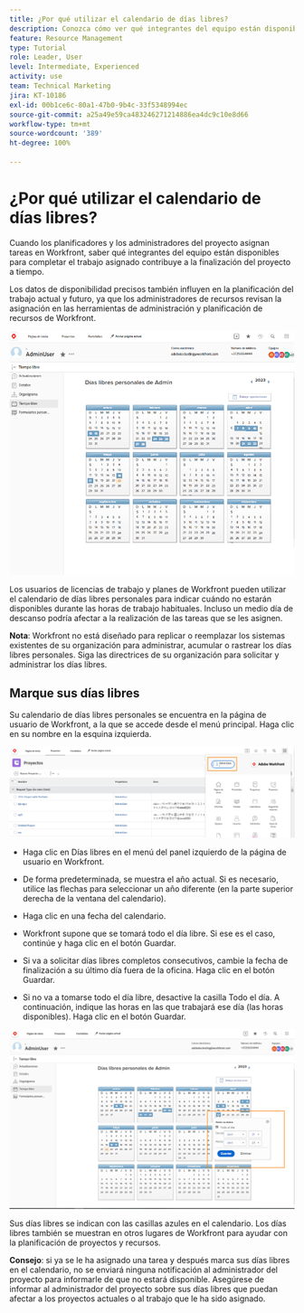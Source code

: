 ```yaml
---
title: ¿Por qué utilizar el calendario de días libres?
description: Conozca cómo ver qué integrantes del equipo están disponibles para completar el trabajo asignado y quiénes no.
feature: Resource Management
type: Tutorial
role: Leader, User
level: Intermediate, Experienced
activity: use
team: Technical Marketing
jira: KT-10186
exl-id: 00b1ce6c-80a1-47b0-9b4c-33f5348994ec
source-git-commit: a25a49e59ca483246271214886ea4dc9c10e8d66
workflow-type: tm+mt
source-wordcount: '389'
ht-degree: 100%

---
```


# ¿Por qué utilizar el calendario de días libres?

Cuando los planificadores y los administradores del proyecto asignan tareas en Workfront, saber qué integrantes del equipo están disponibles para completar el trabajo asignado contribuye a la finalización del proyecto a tiempo.

Los datos de disponibilidad precisos también influyen en la planificación del trabajo actual y futuro, ya que los administradores de recursos revisan la asignación en las herramientas de administración y planificación de recursos de Workfront.

![Calendario de días libres personales](assets/pto_01.png)

Los usuarios de licencias de trabajo y planes de Workfront pueden utilizar el calendario de días libres personales para indicar cuándo no estarán disponibles durante las horas de trabajo habituales. Incluso un medio día de descanso podría afectar a la realización de las tareas que se les asignen.

**Nota**: Workfront no está diseñado para replicar o reemplazar los sistemas existentes de su organización para administrar, acumular o rastrear los días libres personales. Siga las directrices de su organización para solicitar y administrar los días libres.


## Marque sus días libres

Su calendario de días libres personales se encuentra en la página de usuario de Workfront, a la que se accede desde el menú principal. Haga clic en su nombre en la esquina izquierda.

![nombre de usuario en el menú principal](assets/pto_02.png)

* Haga clic en Días libres en el menú del panel izquierdo de la página de usuario en Workfront.

* De forma predeterminada, se muestra el año actual. Si es necesario, utilice las flechas para seleccionar un año diferente (en la parte superior derecha de la ventana del calendario).

* Haga clic en una fecha del calendario.

* Workfront supone que se tomará todo el día libre. Si ese es el caso, continúe y haga clic en el botón Guardar.

* Si va a solicitar días libres completos consecutivos, cambie la fecha de finalización a su último día fuera de la oficina. Haga clic en el botón Guardar.

* Si no va a tomarse todo el día libre, desactive la casilla Todo el día. A continuación, indique las horas en las que trabajará ese día (las horas disponibles). Haga clic en el botón Guardar.

![marcar los días libres en el calendario personal](assets/pto_03.png)

Sus días libres se indican con las casillas azules en el calendario. Los días libres también se muestran en otros lugares de Workfront para ayudar con la planificación de proyectos y recursos.

**Consejo**: si ya se le ha asignado una tarea y después marca sus días libres en el calendario, no se enviará ninguna notificación al administrador del proyecto para informarle de que no estará disponible. Asegúrese de informar al administrador del proyecto sobre sus días libres que puedan afectar a los proyectos actuales o al trabajo que le ha sido asignado.
